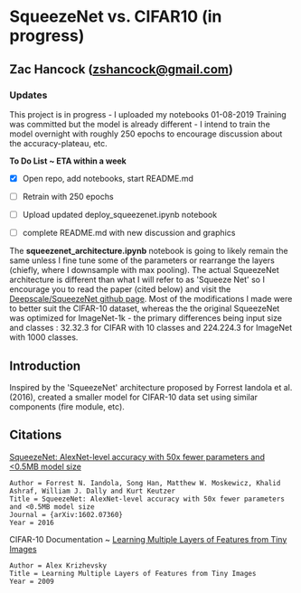 # SqueezeNet vs. CIFAR10 (in progress)
## Zac Hancock (zshancock@gmail.com)

### Updates
This project is in progress - I uploaded my notebooks 01-08-2019
Training was committed but the model is already different - I intend to train the model overnight with roughly 250 epochs to encourage
discussion about the accuracy-plateau, etc. 

**To Do List ~ ETA within a week**
- [X] Open repo, add notebooks, start README.md
- [ ] Retrain with 250 epochs
- [ ] Upload updated deploy_squeezenet.ipynb notebook
- [ ] complete README.md with new discussion and graphics


The **squeezenet_architecture.ipynb** notebook is going to likely remain the same unless I fine tune some of the parameters or rearrange the layers (chiefly, where I downsample with max pooling). The actual SqueezeNet architecture is different than what I will refer to as 'Squeeze Net' so I encourage you to read the paper (cited below) and visit the [Deepscale/SqueezeNet github page](https://github.com/deepscale/squeezenet). Most of the modifications I made were to better suit the CIFAR-10 dataset, whereas the the original SqueezeNet was optimized for ImageNet-1k - the primary differences being input size and classes : 32.32.3 for CIFAR with 10 classes and 224.224.3 for ImageNet with 1000 classes. 

## Introduction

Inspired by the 'SqueezeNet' architecture proposed by Forrest Iandola et al. (2016), created a smaller model for CIFAR-10 data set using similar components (fire module, etc). 

## Citations

[SqueezeNet: AlexNet-level accuracy with 50x fewer parameters and <0.5MB model size](https://arxiv.org/abs/1602.07360)

```
Author = Forrest N. Iandola, Song Han, Matthew W. Moskewicz, Khalid Ashraf, William J. Dally and Kurt Keutzer
Title = SqueezeNet: AlexNet-level accuracy with 50x fewer parameters and <0.5MB model size
Journal = {arXiv:1602.07360}
Year = 2016
```

CIFAR-10 Documentation ~
[Learning Multiple Layers of Features from Tiny Images](https://www.cs.toronto.edu/~kriz/learning-features-2009-TR.pdf)

```
Author = Alex Krizhevsky
Title = Learning Multiple Layers of Features from Tiny Images
Year = 2009
```

